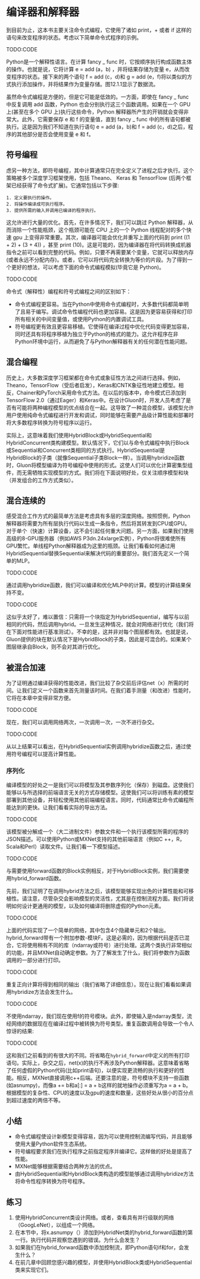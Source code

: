 

<!--
 * @version:
 * @Author:  StevenJokes https://github.com/StevenJokes
 * @Date: 2020-07-13 17:06:51
 * @LastEditors:  StevenJokes https://github.com/StevenJokes
 * @LastEditTime: 2020-07-13 17:27:16
 * @Description:translate
 * @TODO::
 * @Reference:http://preview.d2l.ai/d2l-en/PR-1153/chapter_computational-performance/hybridize.html
-->

# 编译器和解释器

到目前为止，这本书主要关注命令式编程，它使用了诸如 print，+ 或者 if 这样的语句来改变程序的状态。考虑以下简单命令式程序的示例。

TODO:CODE

Python是一个解释性语言。在计算 fancy _ func 时，它按顺序执行构成函数主体的操作。也就是说，它将计算 e = add (a，b) ，并将结果存储为变量 e，从而改变程序的状态。接下来的两个语句 f = add (c，d)和 g = add (e，f)将以类似的方式执行添加操作，并将结果作为变量存储。图12.1.1显示了数据流。

虽然命令式编程是方便的，但是它可能是低效的。一方面，即使在 fancy _ func 中反复调用 add 函数，Python 也会分别执行这三个函数调用。如果在一个 GPU 上(甚至在多个 GPU 上)执行这些命令，Python 解释器所产生的开销就会变得非常大。此外，它需要保存 e 和 f 的变量值，直到 fancy _ func 中的所有语句都被执行。这是因为我们不知道在执行语句 e = add (a，b)和 f = add (c，d)之后，程序的其他部分是否会使用变量 e 和 f。

## 符号编程

虑另一种方法，即符号编程，其中计算通常只在完全定义了进程之后才执行。这个策略被多个深度学习框架使用，包括 Theano、 Keras 和 TensorFlow (后两个框架已经获得了命令式扩展)。它通常包括以下步骤:

    1. 定义要执行的操作。
    2. 将操作编译成可执行程序。
    3. 提供所需的输入并调用已编译的程序执行。

这允许进行大量的优化。首先，在许多情况下，我们可以跳过 Python 解释器，从而消除一个性能瓶颈，这个瓶颈可能在 CPU 上的一个 Python 线程配对的多个快速 gpu 上变得非常重要。其次，编译器可能会优化并重写上面的代码到 print ((1 + 2) + (3 + 4)) ，甚至 print (10)。这是可能的，因为编译器在将代码转换成机器指令之前可以看到完整的代码。例如，只要不再需要某个变量，它就可以释放内存(或者永远不分配内存)。或者，它可以将代码完全转换为等价的片段。为了得到一个更好的想法，可以考虑下面的命令式编程模拟(毕竟它是 Python)。

TODO:CODE

命令式（解释性）编程和符号式编程之间的区别如下：

* 命令式编程更容易。当在Python中使用命令式编程时，大多数代码都简单明了且易于编写。调试命令性编程代码也更加容易。这是因为更容易获得和打印所有相关的中间变量值，或使用Python的内置调试工具。
* 符号编程更有效且更容易移植。它使得在编译过程中优化代码变得更加容易，同时还具有将程序移植为独立于Python的格式的能力。这允许程序在非Python环境中运行，从而避免了与Python解释器有关的任何潜在性能问题。

## 混合编程

历史上，大多数深度学习框架都在命令式或象征性方法之间进行选择。例如，Theano，TensorFlow（受后者启发），Keras和CNTK象征性地建立模型。相反，Chainer和PyTorch采用命令式方法。在以后的版本中，命令模式已添加到TensorFlow 2.0（通过Eager）和Keras中。在设计Gluon时，开发人员考虑了是否有可能将两种编程模型的优点结合在一起。这导致了一种混合模型，该模型允许用户使用纯命令式编程进行开发和调试，同时能够在需要产品级计算性能和部署时将大多数程序转换为符号程序以运行。

实际上，这意味着我们使用HybridBlock或HybridSequential和HybridConcurrent类构建模型。默认情况下，它们以与命令式编程中执行Block或Sequential和Concurrent类相同的方式执行。HybridSequential是HybridBlock的子类（就像Sequential子类Block一样）。当调用hybridize函数时，Gluon将模型编译为符号编程中使用的形式。这使人们可以优化计算密集型组件，而无需牺牲实现模型的方式。我们将在下面说明好处，仅关注顺序模型和块（并发组合的工作方式类似）。

## 混合连续的

感受混合工作方式的最简单方法是考虑具有多层的深度网络。按照惯例，Python解释器将需要为所有层执行代码以生成一条指令，然后将其转发到CPU或GPU。对于单个（快速）计算设备，这不会引起任何重大问题。另一方面，如果我们使用高级的8-GPU服务器（例如AWS P3dn.24xlarge实例），Python将很难使所有GPU繁忙。单线程Python解释器成为这里的瓶颈。让我们看看如何通过用HybridSequential替换Sequential来解决代码的重要部分。我们首先定义一个简单的MLP。

TODO:CODE

通过调用hybridize函数，我们可以编译和优化MLP中的计算。模型的计算结果保持不变。

TODO:CODE

这似乎太好了，难以置信：只需将一个块指定为HybridSequential，编写与以前相同的代码，然后调用hybrid。一旦发生这种情况，就会对网络进行优化（我们将在下面对性能进行基准测试）。不幸的是，这并非对每个图层都有效。也就是说，Gluon提供的块在默认情况下是HybridBlock的子类，因此是可混合的。如果某个图层继承自Block，则不会对其进行优化。

## 被混合加速

为了证明通过编译获得的性能改进，我们比较了杂交前后评估net（x）所需的时间。让我们定义一个函数来首先测量该时间。在我们着手测量（和改进）性能时，它将在本章中变得非常方便。

TODO:CODE

现在，我们可以调用网络两次，一次调用一次，一次不进行杂交。

TODO:CODE

从以上结果可以看出，在HybridSequential实例调用hybridize函数之后，通过使用符号编程可以提高计算性能。

### 序列化

编译模型的好处之一是我们可以将模型及其参数序列化（保存）到磁盘。这使我们能够以与所选择的前端语言无关的方式存储模型。这使我们可以将训练有素的模型部署到其他设备，并轻松使用其他前端编程语言。同时，代码通常比命令式编程所能达到的更快。让我们看看实际的导出方法。

TODO:CODE

该模型被分解成一个（大二进制文件）参数文件和一个执行该模型所需的程序的JSON描述。可以使用Python或MXNet支持的其他前端语言（例如C ++，R，Scala和Perl）读取文件。让我们看一下模型描述。

TODO:CODE

与需要使用forward函数的Block实例相反，对于HybridBlock实例，我们需要使用hybrid_forward函数。

先前，我们证明了在调用hybrid方法之后，该模型能够实现出色的计算性能和可移植性。请注意，尽管杂交会影响模型的灵活性，尤其是在控制流程方面。我们将说明如何设计更通用的模型，以及如何编译将删除虚假的Python元素。

TODO:CODE

上面的代码实现了一个简单的网络，其中包含4个隐藏单元和2个输出。hybrid_forward带有一个附加参数-模块F。这是必需的，因为根据代码是否已混合，它将使用稍有不同的库（ndarray或符号）进行处理。这两个类执行非常相似的功能，并且MXNet自动确定参数。为了了解发生了什么，我们将参数作为函数调用的一部分进行打印。

TODO:CODE

重复正向计算将得到相同的输出（我们省略了详细信息）。现在让我们看看如果调用hybridize方法会发生什么。

TODO:CODE

不使用ndarray，我们现在使用f的符号模块。此外，即使输入是ndarray类型，流经网络的数据现在在编译过程中被转换为符号类型。重复函数调用会导致一个令人惊讶的结果:

TODO:CODE

这和我们之前看到的有很大的不同。将省略在`hybrid_forward`中定义的所有打印语句。实际上，杂交之后，net(x)的执行不再涉及Python解释器。这意味着省略了任何虚假的Python代码(比如print语句)，以便实现更流畅的执行和更好的性能。相反，MXNet直接调用c++后端。还要注意的是，符号模块不支持一些函数(如asnumpy)，而像a += b和a[:] = a + b这样的就地操作必须重写为a = a + b。根据模型的复杂性、CPU的速度以及gpu的速度和数量，这些好处从很小的百分点到超过速度的两倍不等。

## 小结

* 命令式编程使设计新模型变得容易，因为可以使用控制流编写代码，并且能够使用大量Python软件生态系统。
* 符号编程要求我们在执行程序之前指定程序并编译它。这样做的好处是提高了性能。
* MXNet能够根据需要结合两种方法的优点。
* 由HybridSequential和HybridBlock类构造的模型能够通过调用hybridize方法将命令性程序转换为符号程序。

## 练习

1. 使用HybridConcurrent类设计网络。或者，查看具有并行级联的网络（GoogLeNet），以组成一个网络。
2. 在本节中，将x.asnumpy（）添加到HybridNet类的hybrid_forward函数的第一行。执行代码并观察您遇到的错误。为什么会发生？
3. 如果我们在hybrid_forward函数中添加控制流，即Python语句if和for，会发生什么？
4. 在前几章中回顾您感兴趣的模型，并使用HybridBlock类或HybridSequential类来实现它们。
